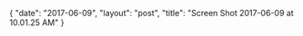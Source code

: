 {
   "date": "2017-06-09",
   "layout": "post",
   "title": "Screen Shot 2017-06-09 at 10.01.25 AM"
}

